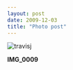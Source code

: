 ```yaml
---
layout: post
date: 2009-12-03
title: "Photo post"
---
```

![travisj](/images/920fc27aebb87c4c62b8ae8916c84b95d8e89b6aaf74cac32b7dcd1caec58b7b.jpg)

<b>IMG_0009</b>